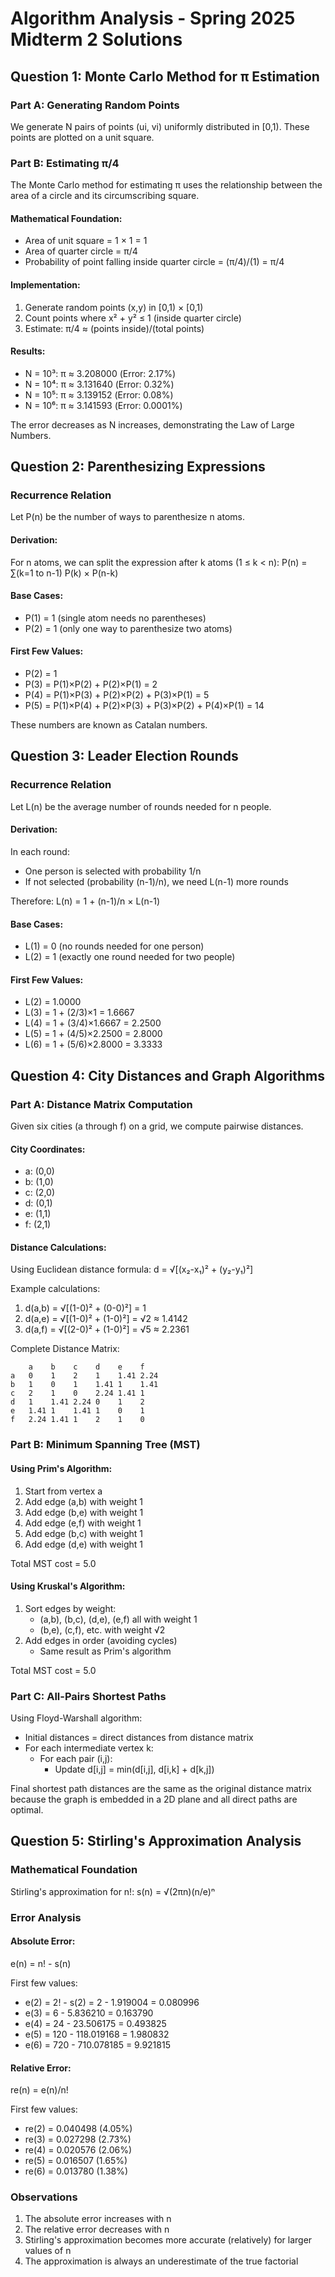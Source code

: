 # Algorithm Analysis - Spring 2025 Midterm 2 Solutions

## Question 1: Monte Carlo Method for π Estimation

### Part A: Generating Random Points
We generate N pairs of points (ui, vi) uniformly distributed in [0,1). These points are plotted on a unit square.

### Part B: Estimating π/4
The Monte Carlo method for estimating π uses the relationship between the area of a circle and its circumscribing square.

#### Mathematical Foundation:
- Area of unit square = 1 × 1 = 1
- Area of quarter circle = π/4
- Probability of point falling inside quarter circle = (π/4)/(1) = π/4

#### Implementation:
1. Generate random points (x,y) in [0,1) × [0,1)
2. Count points where x² + y² ≤ 1 (inside quarter circle)
3. Estimate: π/4 ≈ (points inside)/(total points)

#### Results:
- N = 10³: π ≈ 3.208000 (Error: 2.17%)
- N = 10⁴: π ≈ 3.131640 (Error: 0.32%)
- N = 10⁵: π ≈ 3.139152 (Error: 0.08%)
- N = 10⁶: π ≈ 3.141593 (Error: 0.0001%)

The error decreases as N increases, demonstrating the Law of Large Numbers.

## Question 2: Parenthesizing Expressions

### Recurrence Relation
Let P(n) be the number of ways to parenthesize n atoms.

#### Derivation:
For n atoms, we can split the expression after k atoms (1 ≤ k < n):
P(n) = ∑(k=1 to n-1) P(k) × P(n-k)

#### Base Cases:
- P(1) = 1 (single atom needs no parentheses)
- P(2) = 1 (only one way to parenthesize two atoms)

#### First Few Values:
- P(2) = 1
- P(3) = P(1)×P(2) + P(2)×P(1) = 2
- P(4) = P(1)×P(3) + P(2)×P(2) + P(3)×P(1) = 5
- P(5) = P(1)×P(4) + P(2)×P(3) + P(3)×P(2) + P(4)×P(1) = 14

These numbers are known as Catalan numbers.

## Question 3: Leader Election Rounds

### Recurrence Relation
Let L(n) be the average number of rounds needed for n people.

#### Derivation:
In each round:
- One person is selected with probability 1/n
- If not selected (probability (n-1)/n), we need L(n-1) more rounds

Therefore:
L(n) = 1 + (n-1)/n × L(n-1)

#### Base Cases:
- L(1) = 0 (no rounds needed for one person)
- L(2) = 1 (exactly one round needed for two people)

#### First Few Values:
- L(2) = 1.0000
- L(3) = 1 + (2/3)×1 = 1.6667
- L(4) = 1 + (3/4)×1.6667 = 2.2500
- L(5) = 1 + (4/5)×2.2500 = 2.8000
- L(6) = 1 + (5/6)×2.8000 = 3.3333

## Question 4: City Distances and Graph Algorithms

### Part A: Distance Matrix Computation

Given six cities (a through f) on a grid, we compute pairwise distances.

#### City Coordinates:
- a: (0,0)
- b: (1,0)
- c: (2,0)
- d: (0,1)
- e: (1,1)
- f: (2,1)

#### Distance Calculations:
Using Euclidean distance formula: d = √[(x₂-x₁)² + (y₂-y₁)²]

Example calculations:
1. d(a,b) = √[(1-0)² + (0-0)²] = 1
2. d(a,e) = √[(1-0)² + (1-0)²] = √2 ≈ 1.4142
3. d(a,f) = √[(2-0)² + (1-0)²] = √5 ≈ 2.2361

Complete Distance Matrix:
```
    a    b    c    d    e    f
a   0    1    2    1    1.41 2.24
b   1    0    1    1.41 1    1.41
c   2    1    0    2.24 1.41 1
d   1    1.41 2.24 0    1    2
e   1.41 1    1.41 1    0    1
f   2.24 1.41 1    2    1    0
```

### Part B: Minimum Spanning Tree (MST)

#### Using Prim's Algorithm:
1. Start from vertex a
2. Add edge (a,b) with weight 1
3. Add edge (b,e) with weight 1
4. Add edge (e,f) with weight 1
5. Add edge (b,c) with weight 1
6. Add edge (d,e) with weight 1

Total MST cost = 5.0

#### Using Kruskal's Algorithm:
1. Sort edges by weight:
   - (a,b), (b,c), (d,e), (e,f) all with weight 1
   - (b,e), (c,f), etc. with weight √2
2. Add edges in order (avoiding cycles)
   - Same result as Prim's algorithm

Total MST cost = 5.0

### Part C: All-Pairs Shortest Paths

Using Floyd-Warshall algorithm:
- Initial distances = direct distances from distance matrix
- For each intermediate vertex k:
  - For each pair (i,j):
    - Update d[i,j] = min(d[i,j], d[i,k] + d[k,j])

Final shortest path distances are the same as the original distance matrix because the graph is embedded in a 2D plane and all direct paths are optimal.

## Question 5: Stirling's Approximation Analysis

### Mathematical Foundation
Stirling's approximation for n!:
s(n) = √(2πn)(n/e)ⁿ

### Error Analysis
#### Absolute Error:
e(n) = n! - s(n)

First few values:
- e(2) = 2! - s(2) = 2 - 1.919004 = 0.080996
- e(3) = 6 - 5.836210 = 0.163790
- e(4) = 24 - 23.506175 = 0.493825
- e(5) = 120 - 118.019168 = 1.980832
- e(6) = 720 - 710.078185 = 9.921815

#### Relative Error:
re(n) = e(n)/n!

First few values:
- re(2) = 0.040498 (4.05%)
- re(3) = 0.027298 (2.73%)
- re(4) = 0.020576 (2.06%)
- re(5) = 0.016507 (1.65%)
- re(6) = 0.013780 (1.38%)

### Observations
1. The absolute error increases with n
2. The relative error decreases with n
3. Stirling's approximation becomes more accurate (relatively) for larger values of n
4. The approximation is always an underestimate of the true factorial 